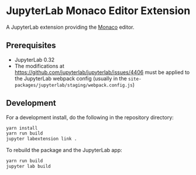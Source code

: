 # JupyterLab Monaco Editor Extension

A JupyterLab extension providing the [Monaco](https://github.com/Microsoft/monaco-editor/) editor.

## Prerequisites

* JupyterLab 0.32
* The modifications at https://github.com/jupyterlab/jupyterlab/issues/4406 must be applied to the JupyterLab webpack config (usually in the `site-packages/jupyterlab/staging/webpack.config.js`)

## Development

For a development install, do the following in the repository directory:

```bash
yarn install
yarn run build
jupyter labextension link .
```

To rebuild the package and the JupyterLab app:

```bash
yarn run build
jupyter lab build
```
